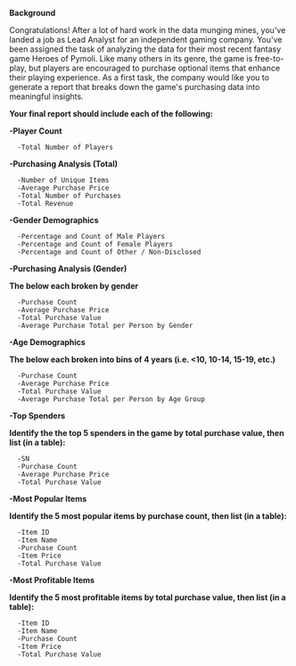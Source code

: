 **Background**

Congratulations! After a lot of hard work in the data munging mines, you've landed a job as Lead Analyst for an independent gaming company. You've been assigned the task of analyzing the data for their most recent fantasy game Heroes of Pymoli.
Like many others in its genre, the game is free-to-play, but players are encouraged to purchase optional items that enhance their playing experience. As a first task, the company would like you to generate a report that breaks down the game's purchasing data into meaningful insights.



**Your final report should include each of the following:**

**-Player Count**
  
      -Total Number of Players


**-Purchasing Analysis (Total)**
  
      -Number of Unique Items
      -Average Purchase Price
      -Total Number of Purchases
      -Total Revenue


**-Gender Demographics**

      -Percentage and Count of Male Players
      -Percentage and Count of Female Players
      -Percentage and Count of Other / Non-Disclosed


**-Purchasing Analysis (Gender)**

**The below each broken by gender**
  
      -Purchase Count
      -Average Purchase Price
      -Total Purchase Value
      -Average Purchase Total per Person by Gender


**-Age Demographics**

**The below each broken into bins of 4 years (i.e. <10, 10-14, 15-19, etc.)**
  
      -Purchase Count
      -Average Purchase Price
      -Total Purchase Value
      -Average Purchase Total per Person by Age Group


**-Top Spenders**

**Identify the the top 5 spenders in the game by total purchase value, then list (in a table):**
  
      -SN
      -Purchase Count
      -Average Purchase Price
      -Total Purchase Value


**-Most Popular Items**

**Identify the 5 most popular items by purchase count, then list (in a table):**
    
      -Item ID
      -Item Name
      -Purchase Count
      -Item Price
      -Total Purchase Value


**-Most Profitable Items**

**Identify the 5 most profitable items by total purchase value, then list (in a table):**
    
      -Item ID
      -Item Name
      -Purchase Count
      -Item Price
      -Total Purchase Value

